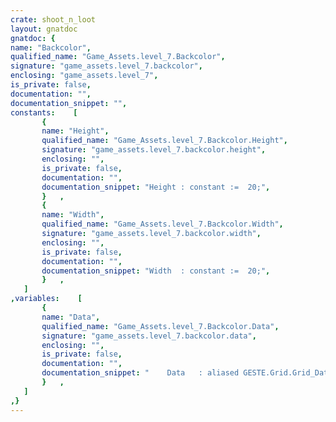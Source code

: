 ```yaml
---
crate: shoot_n_loot
layout: gnatdoc
gnatdoc: {
name: "Backcolor",
qualified_name: "Game_Assets.level_7.Backcolor",
signature: "game_assets.level_7.backcolor",
enclosing: "game_assets.level_7",
is_private: false,
documentation: "",
documentation_snippet: "",
constants:    [
       {
       name: "Height",
       qualified_name: "Game_Assets.level_7.Backcolor.Height",
       signature: "game_assets.level_7.backcolor.height",
       enclosing: "",
       is_private: false,
       documentation: "",
       documentation_snippet: "Height : constant :=  20;",
       }   ,
       {
       name: "Width",
       qualified_name: "Game_Assets.level_7.Backcolor.Width",
       signature: "game_assets.level_7.backcolor.width",
       enclosing: "",
       is_private: false,
       documentation: "",
       documentation_snippet: "Width  : constant :=  20;",
       }   ,
   ]
,variables:    [
       {
       name: "Data",
       qualified_name: "Game_Assets.level_7.Backcolor.Data",
       signature: "game_assets.level_7.backcolor.data",
       enclosing: "",
       is_private: false,
       documentation: "",
       documentation_snippet: "    Data   : aliased GESTE.Grid.Grid_Data :=\n(( 2, 2, 2, 2, 2, 2, 2, 2, 2, 2, 2, 2, 2, 2, 2, 2),\n       ( 2, 2, 2, 2, 2, 2, 2, 2, 2, 2, 2, 2, 2, 2, 2, 2),\n       ( 2, 2, 2, 2, 2, 2, 2, 2, 2, 2, 2, 2, 2, 2, 2, 2),\n       ( 2, 2, 2, 2, 2, 2, 2, 2, 2, 2, 2, 2, 2, 2, 2, 2),\n       ( 2, 2, 2, 2, 2, 2, 2, 2, 2, 2, 2, 2, 2, 2, 2, 2),\n       ( 2, 2, 2, 2, 2, 2, 2, 2, 2, 2, 2, 2, 2, 2, 2, 2),\n       ( 2, 2, 2, 2, 2, 2, 2, 2, 2, 2, 2, 2, 2, 2, 2, 2),\n       ( 2, 2, 2, 2, 2, 2, 2, 2, 2, 2, 2, 2, 2, 2, 2, 2),\n       ( 2, 2, 2, 2, 2, 2, 2, 2, 2, 2, 2, 2, 2, 2, 2, 2),\n       ( 2, 2, 2, 2, 2, 2, 2, 2, 2, 2, 2, 2, 2, 2, 2, 2),\n       ( 2, 2, 2, 2, 2, 2, 2, 2, 2, 2, 2, 2, 2, 2, 2, 2),\n       ( 2, 2, 2, 2, 2, 2, 2, 2, 2, 2, 2, 2, 2, 2, 2, 2),\n       ( 2, 2, 2, 2, 2, 2, 2, 2, 2, 2, 2, 2, 2, 2, 2, 2),\n       ( 2, 2, 2, 2, 2, 2, 2, 2, 2, 2, 2, 2, 2, 2, 2, 2),\n       ( 1, 1, 1, 1, 1, 1, 1, 1, 1, 1, 1, 1, 1, 1, 1, 2),\n       ( 1, 1, 1, 1, 1, 1, 1, 1, 1, 1, 1, 1, 1, 1, 1, 2),\n       ( 1, 1, 1, 1, 1, 1, 1, 1, 1, 1, 1, 1, 1, 1, 1, 2),\n       ( 1, 1, 1, 1, 1, 1, 1, 1, 1, 1, 1, 1, 1, 1, 1, 2),\n       ( 1, 1, 1, 1, 1, 1, 1, 1, 1, 1, 1, 1, 1, 1, 1, 2),\n       ( 1, 1, 1, 1, 1, 1, 1, 1, 1, 1, 1, 1, 1, 1, 1, 2))      ;",
       }   ,
   ]
,}
---
```

